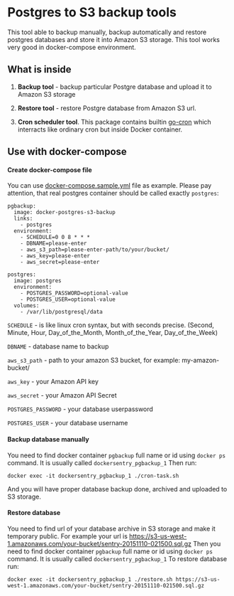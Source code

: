 # Postgres to S3 backup tools

This tool able to backup manually, backup automatically and restore postgres databases and store it into Amazon S3 storage. This tool works very good in docker-compose environment.

## What is inside

1. **Backup tool** - backup particular Postgre database and upload it to Amazon S3 storage

1. **Restore tool** - restore Postgre database from Amazon S3 url.

1. **Cron scheduler tool**. This package contains builtin [go-cron](https://github.com/odise/go-cron/) which interracts like ordinary cron but inside Docker container.

## Use with docker-compose

#### Create docker-compose file
You can use [docker-compose.sample.yml](https://github.com/ffedoroff/docker-postgres-s3-backup/blob/master/docker-compose.sample.yml) file as example. Please pay attention, that real postgres container should be called exactly `postgres`:
```
pgbackup:
  image: docker-postgres-s3-backup
  links:
    - postgres
  environment:
    - SCHEDULE=0 0 8 * * *
    - DBNAME=please-enter
    - aws_s3_path=please-enter-path/to/your/bucket/
    - aws_key=please-enter
    - aws_secret=please-enter

postgres:
  image: postgres
  environment:
    - POSTGRES_PASSWORD=optional-value
    - POSTGRES_USER=optional-value
  volumes:
    - /var/lib/postgresql/data
```

`SCHEDULE` - is like linux cron syntax, but with seconds precise. (Second, Minute, Hour, Day_of_the_Month, Month_of_the_Year, Day_of_the_Week)

`DBNAME` - database name to backup

`aws_s3_path` - path to your amazon S3 bucket, for example: my-amazon-bucket/

`aws_key` - your Amazon API key

`aws_secret` - your Amazon API Secret

`POSTGRES_PASSWORD` - your database userpassword

`POSTGRES_USER` - your database username

#### Backup database manually
You need to find docker container `pgbackup` full name or id using `docker ps` command.
It is usually called `dockersentry_pgbackup_1` Then run: 
```
docker exec -it dockersentry_pgbackup_1 ./cron-task.sh
```
And you will have proper database backup done, archived and uploaded to S3 storage.

#### Restore database
You need to find url of your database archive in S3 storage and make it temporary public.
For example your url is https://s3-us-west-1.amazonaws.com/your-bucket/sentry-20151110-021500.sql.gz
Then you need to find docker container `pgbackup` full name or id using `docker ps` command.
It is usually called `dockersentry_pgbackup_1` To restore database run: 
```
docker exec -it dockersentry_pgbackup_1 ./restore.sh https://s3-us-west-1.amazonaws.com/your-bucket/sentry-20151110-021500.sql.gz
```
